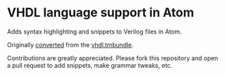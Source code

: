# VHDL language support in Atom

Adds syntax highlighting and snippets to Verilog files in Atom.

Originally [converted](http://atom.io/docs/latest/converting-a-text-mate-bundle)
from the [vhdl.tmbundle](https://github.com/bpadalino/VHDL.tmbundle).

Contributions are greatly appreciated. Please fork this repository and open a
pull request to add snippets, make grammar tweaks, etc.
